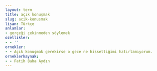 ```yaml
---
layout: term
title: açık konuşmak
slug: acik-konusmak
lisan: Türkçe
anlamlar:
- gerçeği çekinmeden söylemek
ozellikler:
- - ''
ornekler:
- - Açık konuşmak gerekirse o gece ne hissettiğimi hatırlamıyorum.
orneklerkaynak:
- - Fatih Baha Aydın
---
```

